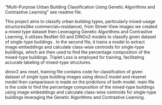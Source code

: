 "Multi-Purpose Urban Building Classification Using Genetic Algorithms and Contrastive Learning"
see readme file.

This project aims to classify urban building types, particularly mixed-usage structures(like commercial+residance), from Street-View images we created a mixed type dataset then Leveraging Genetic Algorithms and Contrastive Learning, it utilizes ResNet-50 and DINOv2 models to classify given dataset of single-type buildings . In the second file, it trains a model to extract image embeddings and calculate class-wise centroids for single-type buildings, which are then used to find the percentage composition of the mixed-type buildings. Triplet Loss is employed for training, facilitating accurate labeling of mixed-type structures.

dinov2 ans reset, training file contains code for classifcation of given dataset of single type building images using dinov2 model and resenet model then camparisson is made on the pridctions of both model.
main file is the code to find the percentage composition of the mixed-type buildings using image embeddings and calculate class-wise centroids for single-type buildings leveraging the  Genetic Algorithms and Contrastive Learning. 
